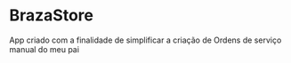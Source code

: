 # BrazaStore
App criado com a finalidade de simplificar a criação de Ordens de serviço manual do meu pai

